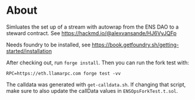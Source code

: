 # About

Simluates the set up of a stream with autowrap from the ENS DAO to a steward contract.
See https://hackmd.io/@alexvansande/HJ6VyJQFp

Needs foundry to be installed, see https://book.getfoundry.sh/getting-started/installation

After checking out, run `forge install`.
Then you can run the fork test with:

```
RPC=https://eth.llamarpc.com forge test -vv
```

The calldata was generated with `get-calldata.sh`.
If changing that script, make sure to also update the callData values in `ENSOpsForkTest.t.sol`.